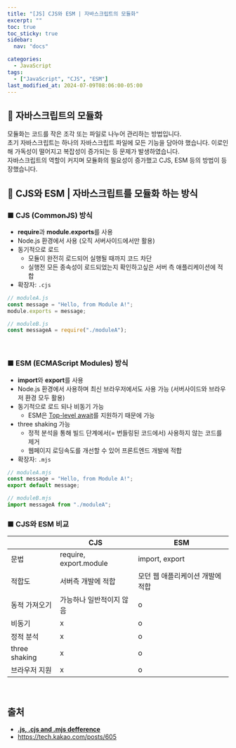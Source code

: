 ```yaml
---
title: "[JS] CJS와 ESM | 자바스크립트의 모듈화"
excerpt: ""
toc: true
toc_sticky: true
sidebar:
  nav: "docs"

categories:
  - JavaScript
tags:
  - ["JavaScript", "CJS", "ESM"]
last_modified_at: 2024-07-09T08:06:00-05:00
---
```


## 📝 자바스크립트의 모듈화

모듈화는 코드를 작은 조각 또는 파일로 나누어 관리하는 방법입니다. <br />
초기 자바스크립트는 하나의 자바스크립트 파일에 모든 기능을 담아야 했습니다. 이로인해 가독성이 떨어지고 복잡성이 증가되는 등 문제가 발생하였습니다. <br />
자바스크립트의 역할이 커지며 모듈화의 필요성이 증가했고 CJS, ESM 등의 방법이 등장했습니다.

## 📝 CJS와 ESM | 자바스크립트를 모듈화 하는 방식

### ■ CJS (CommonJS) 방식

- **require**과 **module.exports**를 사용
- Node.js 환경에서 사용 (오직 서버사이드에서만 활용)
- 동기적으로 로드
  - 모듈이 완전히 로드되어 실행될 때까지 코드 차단
  - 실행전 모든 종속성이 로드되었는지 확인하고싶은 서버 측 애플리케이션에 적합
- 확장자: `.cjs`

```ts
// moduleA.js
const message = "Hello, from Module A!";
module.exports = message;

// moduleB.js
const messageA = require("./moduleA");
```

<br />

### ■ ESM (ECMAScript Modules) 방식

- **import**와 **export**를 사용
- Node.js 환경에서 사용하며 최신 브라우저에서도 사용 가능 (서버사이드와 브라우저 환경 모두 활용)
- 동기적으로 로드 되나 비동기 가능
  - ESM은 [Top-level await](https://nodejs.org/api/esm.html#top-level-await)를 지원하기 때문에 가능
- three shaking 가능
  - 정적 분석을 통해 빌드 단계에서(= 번들링된 코드에서) 사용하지 않는 코드를 제거
  - 웹페이지 로딩속도를 개선할 수 있어 프론트엔드 개발에 적합
- 확장자: `.mjs`

```ts
// moduleA.mjs
const message = "Hello, from Module A!";
export default message;

// moduleB.mjs
import messageA from "./moduleA";
```
### ■ CJS와 ESM 비교

|  | CJS | ESM |
| --- | --- | --- |
| 문법 | require, export.module | import, export |
| 적합도 | 서버측 개발에 적합 | 모던 웹 애플리케이션 개발에 적합 |
| 동적 가져오기 | 가능하나 일반적이지 않음 | o |
| 비동기 | x | o |
| 정적 분석 | x | o |
| three shaking | x | o |
| 브라우저 지원 | x | o |

<br />

## 출처
- [**.js, .cjs and .mjs defference**](https://dev.to/nipu/js-cjs-and-mjs-defference-5f21)
- https://tech.kakao.com/posts/605

